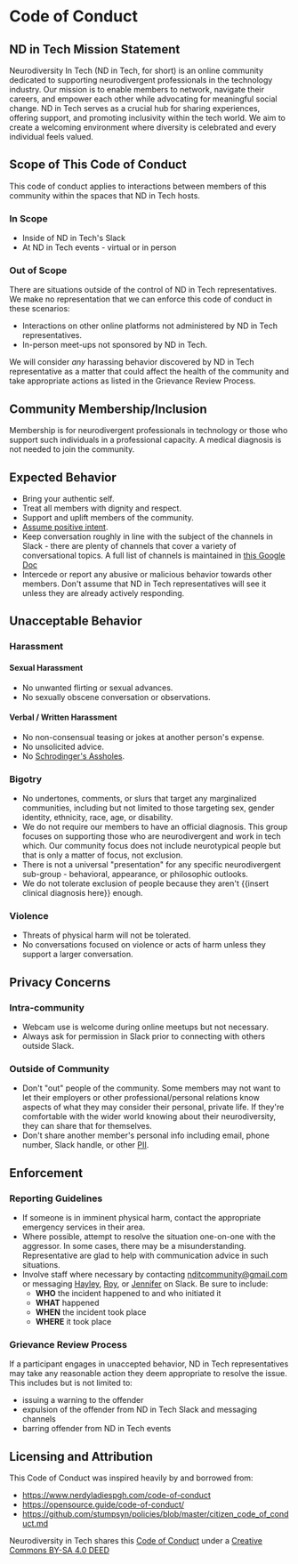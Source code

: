 # Code of Conduct

## ND in Tech Mission Statement

Neurodiversity In Tech (ND in Tech, for short) is an online community dedicated to supporting neurodivergent professionals in the technology industry. Our mission is to enable members to network, navigate their careers, and empower each other while advocating for meaningful social change. ND in Tech serves as a crucial hub for sharing experiences, offering support, and promoting inclusivity within the tech world. We aim to create a welcoming environment where diversity is celebrated and every individual feels valued.

## Scope of This Code of Conduct

This code of conduct applies to interactions between members of this community within the spaces that ND in Tech hosts.

### In Scope

- Inside of ND in Tech's Slack
- At ND in Tech events - virtual or in person

### Out of Scope

There are situations outside of the control of ND in Tech representatives. We make no representation that we can enforce this code of conduct in these scenarios:

- Interactions on other online platforms not administered by ND in Tech representatives.
- In-person meet-ups not sponsored by ND in Tech.

We will consider *any* harassing behavior discovered by ND in Tech representative as a matter that could affect the health of the community and take appropriate actions as listed in the Grievance Review Process.

## Community Membership/Inclusion

Membership is for neurodivergent professionals in technology or those who support such individuals in a professional capacity. A medical diagnosis is not needed to join the community.

## Expected Behavior

- Bring your authentic self.
- Treat all members with dignity and respect.
- Support and uplift members of the community.
- [Assume positive intent](https://www.psychologytoday.com/us/blog/mind-the-manager/202203/when-in-doubt-assume-positive-intent).
- Keep conversation roughly in line with the subject of the channels in Slack - there are plenty of channels that cover a variety of conversational topics. A full list of channels is maintained in [this Google Doc](https://docs.google.com/document/d/1onKGnfX7Qz-mZV7OcEPF-lli0HvaW2aAWs0SGP7o1OM/edit#heading=h.s45mwzvl0wfb)
- Intercede or report any abusive or malicious behavior towards other members. Don't assume that ND in Tech representatives will see it unless they are already actively responding.

## Unacceptable Behavior

### Harassment

#### Sexual Harassment

- No unwanted flirting or sexual advances.
- No sexually obscene conversation or observations.

#### Verbal / Written Harassment

- No non-consensual teasing or jokes at another person's expense.
- No unsolicited advice.
- No [Schrodinger's Assholes](https://www.urbandictionary.com/define.php?term=Schrodingers%20asshole).

### Bigotry

- No undertones, comments, or slurs that target any marginalized communities, including but not limited to those targeting sex, gender identity, ethnicity, race, age, or disability.
- We do not require our members to have an official diagnosis. This group focuses on supporting those who are neurodivergent and work in tech which. Our community focus does not include neurotypical people but that is only a matter of focus, not exclusion.
- There is not a universal "presentation" for any specific neurodivergent sub-group - behavioral, appearance, or philosophic outlooks.
- We do not tolerate exclusion of people because they aren't {{insert clinical diagnosis here}} enough.

### Violence

- Threats of physical harm will not be tolerated.
- No conversations focused on violence or acts of harm unless they support a larger conversation.

## Privacy Concerns

### Intra-community

- Webcam use is welcome during online meetups but not necessary.
- Always ask for permission in Slack prior to connecting with others outside Slack.

### Outside of Community

- Don't "out" people of the community. Some members may not want to let their employers or other professional/personal relations know aspects of what they may consider their personal, private life. If they're comfortable with the wider world knowing about their neurodiversity, they can share that for themselves.
- Don't share another member's personal info including email, phone number, Slack handle, or other [PII](https://en.wikipedia.org/wiki/Personal_data).

## Enforcement

### Reporting Guidelines

- If someone is in imminent physical harm, contact the appropriate emergency services in their area.
- Where possible, attempt to resolve the situation one-on-one with the aggressor. In some cases, there may be a misunderstanding. Representative are glad to help with communication advice in such situations.
- Involve staff where necessary by contacting [nditcommunity@gmail.com](mailto:nditcommunity@gmail.com) or messaging [Hayley](https://nd-in-tech.slack.com/team/U067LJ5PR8V), [Roy](https://nd-in-tech.slack.com/team/U067TMMH362), or [Jennifer](https://nd-in-tech.slack.com/team/U06924YLB4L) on Slack. Be sure to include:
  - **WHO** the incident happened to and who initiated it
  - **WHAT** happened
  - **WHEN** the incident took place
  - **WHERE** it took place

### Grievance Review Process

If a participant engages in unaccepted behavior, ND in Tech representatives may take any reasonable action they deem appropriate to resolve the issue. This includes but is not limited to:

- issuing a warning to the offender
- expulsion of the offender from ND in Tech Slack and messaging channels
- barring offender from ND in Tech events

## Licensing and Attribution

This Code of Conduct was inspired heavily by and borrowed from:

- <https://www.nerdyladiespgh.com/code-of-conduct>
- <https://opensource.guide/code-of-conduct/>
- <https://github.com/stumpsyn/policies/blob/master/citizen_code_of_conduct.md>

Neurodiversity in Tech shares this [Code of Conduct](https://github.com/nditcommunity/nd-in-tech-coc) under a [Creative Commons BY-SA 4.0 DEED](https://creativecommons.org/licenses/by-sa/4.0/deed.en)
